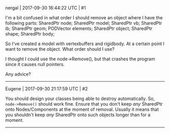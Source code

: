 nergal | 2017-09-30 16:44:22 UTC | #1

I'm a bit confused in what order I should remove an object where I have the following parts:
     SharedPtr<Node> node;
    SharedPtr<Model> model;
    SharedPtr<VertexBuffer> vb;
    SharedPtr<IndexBuffer> ib;
    SharedPtr<Geometry> geom;
    PODVector<VertexElement> elements;
    SharedPtr<StaticModel> object;
    SharedPtr<CollisionShape> shape;
    SharedPtr<RigidBody> body;

So I've created a model with vertexbuffers and rigidbody. At a certain point I want to remove the object. What order should I use?

I thought I could use the node->Remove(), but that crashes the program since it causes null pointers.

Any advice?

-------------------------

Eugene | 2017-09-30 21:17:59 UTC | #2

You should design your classes being able to destroy automatically. So, `node->Remove()` should work fine.
Ensure that you don't keep _any_ SharedPtr onto Nodes/Components at the moment of removal.
Usually it means that you shouldn't keep _any_ SharedPtr onto such objects longer than for a moment.

-------------------------


